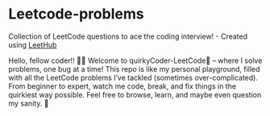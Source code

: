 # Leetcode-problems
Collection of LeetCode questions to ace the coding interview! - Created using [LeetHub](https://github.com/QasimWani/LeetHub)

Hello, fellow coder!! 🙋‍♂️
Welcome to quirkyCoder-LeetCode🙌 – where I solve problems, one bug at a time! This repo is like my personal playground, filled with all the LeetCode problems I’ve tackled (sometimes over-complicated). From beginner to expert, watch me code, break, and fix things in the quirkiest way possible. Feel free to browse, learn, and maybe even question my sanity. 🚀
